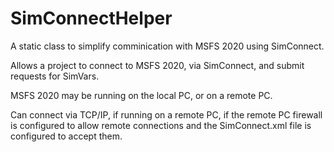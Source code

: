 # SimConnectHelper

A static class to simplify comminication with MSFS 2020 using SimConnect.

Allows a project to connect to MSFS 2020, via SimConnect, and submit requests for SimVars.

MSFS 2020 may be running on the local PC, or on a remote PC.

Can connect via TCP/IP, if running on a remote PC, if the remote PC firewall is configured to allow remote connections and the SimConnect.xml file is configured to accept them.
